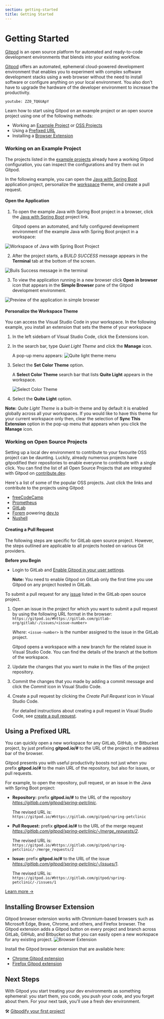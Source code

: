 ```yaml
---
section: getting-started
title: Getting Started
---
```


<script context="module">
  export const prerender = true;
</script>

# Getting Started

[Gitpod](https://www.gitpod.io) is an open source platform for automated and ready-to-code development environments that blends into your existing workflow.

[Gitpod](https://www.gitpod.io) offers an automated, ephemeral cloud-powered development environment that enables you to experiment with complex software development stacks using a web browser without the need to install software or configure anything on your local environment. You also don't have to upgrade the hardware of the developer environment to increase the productivity.

`youtube: ZZ0_TQ6UApY`

Learn how to start using Gitpod on an example project or an open source project using one of the following methods:

- Working an [Example Project](#working-on-an-example-project) or [OSS Projects](#working-on-open-source-projects)
- Using a [Prefixed URL](#prefixed-url)
- Installing a [Browser Extension](#browser-extension)

### Working on an Example Project

The projects listed in the [example projects](/docs/examples) already have a working Gitpod configuration, you can inspect the configurations and try them out in Gitpod.

In the following example, you can open the [Java with Spring Boot](https://gitpod.io/#https://github.com/gitpod-io/spring-petclinic) application project, personalize the [workspace](/docs/workspaces) theme, and create a pull request.

#### Open the Application

1. To open the example Java with Spring Boot project in a browser, click the [Java with Spring Boot](https://gitpod.io/#https://github.com/gitpod-io/spring-petclinic) project link.

   Gitpod opens an automated, and fully configured development environment of the example Java with Spring Boot project in a workspace:

![Workspace of Java with Spring Boot Project](../../../../static/images/docs/beta/getting-started/java-with-spring-boot-workspace.png)

2. After the project starts, a _BUILD SUCCESS_ message appears in the **Terminal** tab at the bottom of the screen.

![Buils Success message in the terminal](../../../../static/images/docs/beta/getting-started/terminal-message.png)

3. To view the application running in a new browser click **Open in browser** icon that appears in the **Simple Browser** pane of the Gitpod development environment.

![Preview of the application in simple browser](../../../../static/images/docs/beta/getting-started/simple-browser.png)

#### Personalize the Workspace Theme

You can access the Visual Studio Code in your workspace. In the following example, you install an extension that sets the theme of your workspace

1. In the left sidebarn of Visual Studio Code, click the Extensions icon.
2. In the search bar, type _Quiet Light Theme_ and click the **Manage** icon.

   A pop-up menu appears:
   ![Quite light theme menu](../../../../static/images/docs/beta/getting-started/quite-light-theme.png)

3. Select the **Set Color Theme** option.

   A **Select Color Theme** search bar that lists **Quite Light** appears in the workspace.

   ![Select Color Theme](../../../../static/images/docs/beta/getting-started/select-color-theme.png)

4. Select the **Quite Light** option.

**Note:** _Quite Light Theme_ is a built-in theme and by default it is enabled globally across all your workspaces. If you would like to have this theme for your current workspace only then, clear the selection of **Sync This Extension** option in the pop-up menu that appears when you click the **Manage** icon.

### Working on Open Source Projects

Setting up a local dev environment to contribute to your favourite OSS project can be daunting. Luckily, already numerous projects have gitpodified their repositories to enable everyone to contribute with a single click. You can find the list of all Open Source Projects that are integrated with Gitpod on [contribute.dev](https://contribute.dev/).

Here's a list of some of the popular OSS projects. Just click the links and contribute to the projects using Gitpod:

- [freeCodeCamp](https://gitpod.io/#https://github.com/freeCodeCamp/freeCodeCamp)
- [Prometheus](https://gitpod.io/#https://github.com/prometheus/prometheus)
- [GitLab](https://gitpod.io/#https://gitlab.com/gitlab-org/gitlab)
- [Forem](https://gitpod.io/#https://github.com/forem/forem) powering [dev.to](https://dev.to/)
- [Nushell](https://gitpod.io/#https://github.com/nushell/nushell)

#### Creating a Pull Request

The following steps are specific for GitLab open source project. However, the steps outlined are applicable to all projects hosted on various Git providers.

**Before you Begin**

- Login to GitLab and [Enable Gitpod in your user settings](https://docs.gitlab.com/ee/integration/gitpod.html#enable-gitpod-in-your-user-settings).

  **Note:** You need to enable Gitpod on GitLab only the first time you use Gitpod on any project hosted in GitLab.

To submit a pull request for any [issue](https://gitlab.com/gitlab-org/gitlab/-/issues/) listed in the GitLab open source project.

1. Open an issue in the project for which you want to submit a pull request by using the following URL format in the browser:
   `https://gitpod.io/#https://gitlab.com/gitlab-org/gitlab/-/issues/<issue-number>`

   _Where_: `<issue-number>` is the number assigned to the issue in the GitLab project.

   Gitpod opens a workspace with a new branch for the related issue in Visual Studio Code. You can find the details of the branch at the bottom of the workspace.

2. Update the changes that you want to make in the files of the project repository.

3. Commit the changes that you made by adding a commit message and click the _Commit_ icon in Visual Studio Code.

4. Create a pull request by clicking the _Create Pull Request_ icon in Visual Studio Code.

   For detailed instructions about creating a pull request in Visual Studio Code, see [create a pull request](https://code.visualstudio.com/docs/editor/github#_creating-pull-requests).

## Using a Prefixed URL

You can quickly open a new workspace for any GitLab, GitHub, or Bitbucket project, by just prefixing **gitpod.io/#** to the URL of the project in the address bar of the browser.

Gitpod presents you with useful productivity boosts not just when you prefix **gitpod.io/#** to the main URL of the repository, but also for issues, or pull requests.

For example, to open the repository, pull request, or an issue in the Java with Spring Boot project:

- **Repository:** prefix **gitpod.io/#** to the URL of the repository *https://gitlab.com/gitpod/spring-petclinic*.

  The revised URL is: `https://gitpod.io/#https://gitlab.com/gitpod/spring-petclinic`

- **Pull Request:** prefix **gitpod.io/#** to the URL of the merge request *https://gitlab.com/gitpod/spring-petclinic/-/merge_requests/2*.

  The revised URL is: `https://gitpod.io/#https://gitlab.com/gitpod/spring-petclinic/-/merge_requests/2`

- **Issue:** prefix **gitpod.io/#** to the URL of the issue *https://gitlab.com/gitpod/spring-petclinic/-/issues/1*.

  The revised URL is: `https://gitpod.io/#https://gitlab.com/gitpod/spring-petclinic/-/issues/1`

[Learn more &rarr;](/docs/context-urls)

## Installing Browser Extension

Gitpod browser extension works with Chromium-based browsers such as Microsoft Edge, Brave, Chrome, and others, and Firefox browser. The Gitpod extension adds a Gitpod button on every project and branch across GitLab, GitHub, and Bitbucket so that you can easily open a new workspace for any existing project.
![Browser Extension](../../../static/images/docs/browser-extension-lense.png)

Install the Gitpod browser extension that are available here:

- [Chrome Gitpod extension](https://chrome.google.com/webstore/detail/gitpod-online-ide/dodmmooeoklaejobgleioelladacbeki)
- [Firefox Gitpod extension](https://addons.mozilla.org/firefox/addon/gitpod/)

## Next Steps

With Gitpod you start treating your dev environments as something ephemeral: you start them, you code, you push your code, and you forget about them. For your next task, you'll use a fresh dev environment.

🛠 [Gitpodify your first project!](https://www.gitpod.io/docs/configuration)
